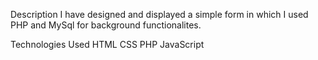 
Description
I have designed and displayed a simple form in which I used PHP and MySql for background functionalites.

Technologies Used
HTML
CSS
PHP
JavaScript
